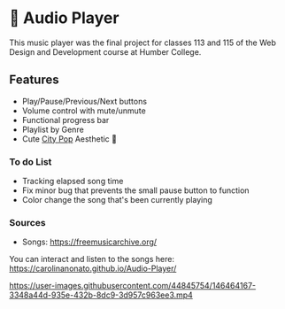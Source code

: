 # 🎵 Audio Player

This music player was the final project for classes 113 and 115 of the Web Design and Development course at Humber College.

## Features

- Play/Pause/Previous/Next buttons
- Volume control with mute/unmute
- Functional progress bar
- Playlist by Genre
- Cute [City Pop](https://en.wikipedia.org/wiki/City_pop) Aesthetic 🌈

### To do List

- Tracking elapsed song time
- Fix minor bug that prevents the small pause button to function
- Color change the song that's been currently playing

### Sources
- Songs: https://freemusicarchive.org/

You can interact and listen to the songs here: https://carolinanonato.github.io/Audio-Player/

https://user-images.githubusercontent.com/44845754/146464167-3348a44d-935e-432b-8dc9-3d957c963ee3.mp4
